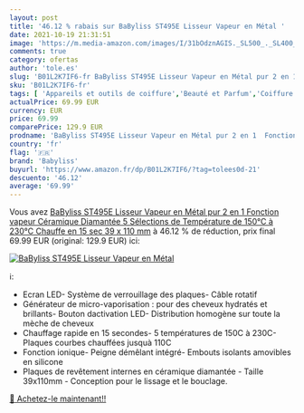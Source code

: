 ```yaml
---
layout: post
title: '46.12 % rabais sur BaByliss ST495E Lisseur Vapeur en Métal '
date: 2021-10-19 21:31:51
image: 'https://m.media-amazon.com/images/I/31bOdznAGIS._SL500_._SL400_.jpg'
comments: true
category: ofertas
author: 'tole.es'
slug: 'B01L2K7IF6-fr BaByliss ST495E Lisseur Vapeur en Métal pur 2 en 1...'
sku: 'B01L2K7IF6-fr'
tags: [ 'Appareils et outils de coiffure','Beauté et Parfum','Coiffure et soins des cheveux','Fers à coiffer','Fers à lisser','babyliss', ]
actualPrice: 69.99 EUR
currency: EUR
price: 69.99
comparePrice: 129.9 EUR
prodname: 'BaByliss ST495E Lisseur Vapeur en Métal pur 2 en 1  Fonction vapeur  Céramique Diamantée  5 Sélections de Température de 150°C à 230°C  Chauffe en 15 sec  39 x 110 mm'
country: 'fr'
flag: '🇫🇷'
brand: 'Babyliss'
buyurl: 'https://www.amazon.fr/dp/B01L2K7IF6/?tag=tolees0d-21'
descuento: '46.12'
average: '69.99'
---
```


Vous avez [BaByliss ST495E Lisseur Vapeur en Métal pur 2 en 1  Fonction vapeur  Céramique Diamantée  5 Sélections de Température de 150°C à 230°C  Chauffe en 15 sec  39 x 110 mm](https://www.amazon.fr/dp/B01L2K7IF6/?tag=tolees0d-21)  à  46.12 % de réduction, prix final  69.99 EUR (original: 129.9 EUR) ici:

[![BaByliss ST495E Lisseur Vapeur en Métal ](https://m.media-amazon.com/images/I/31bOdznAGIS._SL500_._SL400_.jpg)](https://www.amazon.fr/dp/B01L2K7IF6/?tag=tolees0d-21)

ℹ️:

- Ecran LED- Système de verrouillage des plaques- Câble rotatif
- Générateur de micro-vaporisation : pour des cheveux hydratés et brillants- Bouton dactivation LED- Distribution homogène sur toute la mèche de cheveux
- Chauffage rapide en 15 secondes- 5 températures de 150C à 230C- Plaques courbes chauffées jusquà 110C
- Fonction ionique- Peigne démêlant intégré- Embouts isolants amovibles en silicone
- Plaques de revêtement internes en céramique diamantée - Taille 39x110mm - Conception pour le lissage et le bouclage.

[🛒 Achetez-le maintenant!!](https://www.amazon.fr/dp/B01L2K7IF6/?tag=tolees0d-21)
